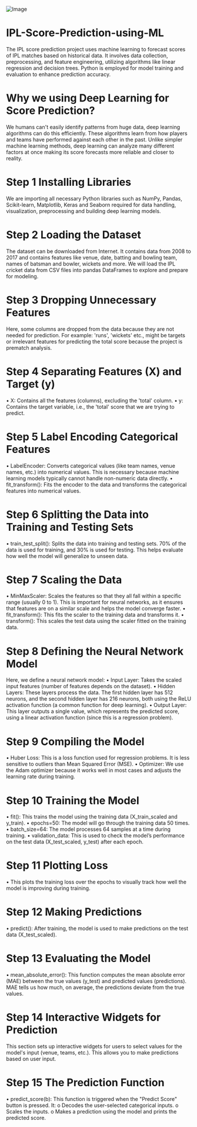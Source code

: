 ![Image](https://github.com/user-attachments/assets/98d3a91f-24c8-4465-a8fa-0679c22164fb)

# IPL-Score-Prediction-using-ML
The IPL score prediction project uses machine learning to forecast scores of IPL matches based on historical data. It involves data collection, preprocessing, and feature engineering, utilizing algorithms like linear regression and decision trees. Python is employed for model training and evaluation to enhance prediction accuracy.

# Why we using Deep Learning for Score Prediction?
We humans can't easily identify patterns from huge data, deep learning algorithms can do this efficiently. These algorithms learn from how players and teams have performed against each other in the past. Unlike simpler machine learning methods, deep learning can analyze many different factors at once making its score forecasts more reliable and closer to reality.

# Step 1 Installing Libraries
We are importing all necessary Python libraries such as NumPy, Pandas, Scikit-learn, Matplotlib, Keras and Seaborn required for data handling, visualization, preprocessing and building deep learning models.

# Step 2 Loading the Dataset
The dataset can be downloaded from Internet. It contains data from 2008 to 2017 and contains features like venue, date, batting and bowling team, names of batsman and bowler, wickets and more. We will load the IPL cricket data from CSV files into pandas DataFrames to explore and prepare for modeling.

# Step 3 Dropping Unnecessary Features
Here, some columns are dropped from the data because they are not needed for prediction. For example: 'runs', 'wickets' etc., might be targets or irrelevant features for predicting the total score because the project is prematch analysis.

# Step 4 Separating Features (X) and Target (y)
•	X: Contains all the features (columns), excluding the 'total' column.
•	y: Contains the target variable, i.e., the 'total' score that we are trying to predict.

# Step 5 Label Encoding Categorical Features
•	LabelEncoder: Converts categorical values (like team names, venue names, etc.) into numerical values. This is necessary because machine learning models typically cannot handle non-numeric data directly.
•	fit_transform(): Fits the encoder to the data and transforms the categorical features into numerical values.

# Step 6 Splitting the Data into Training and Testing Sets
•	train_test_split(): Splits the data into training and testing sets. 70% of the data is used for training, and 30% is used for testing. This helps evaluate how well the model will generalize to unseen data.

# Step 7 Scaling the Data
•	MinMaxScaler: Scales the features so that they all fall within a specific range (usually 0 to 1). This is important for neural networks, as it ensures that features are on a similar scale and helps the model converge faster.
•	fit_transform(): This fits the scaler to the training data and transforms it.
•	transform(): This scales the test data using the scaler fitted on the training data.

# Step 8 Defining the Neural Network Model
Here, we define a neural network model:
•	Input Layer: Takes the scaled input features (number of features depends on the dataset).
•	Hidden Layers: These layers process the data. The first hidden layer has 512 neurons, and the second hidden layer has 216 neurons, both using the ReLU activation function (a common function for deep learning).
•	Output Layer: This layer outputs a single value, which represents the predicted score, using a linear activation function (since this is a regression problem).

# Step 9 Compiling the Model
•	Huber Loss: This is a loss function used for regression problems. It is less sensitive to outliers than Mean Squared Error (MSE).
•	Optimizer: We use the Adam optimizer because it works well in most cases and adjusts the learning rate during training.

# Step 10 Training the Model
•	fit(): This trains the model using the training data (X_train_scaled and y_train).
•	epochs=50: The model will go through the training data 50 times.
•	batch_size=64: The model processes 64 samples at a time during training.
•	validation_data: This is used to check the model’s performance on the test data (X_test_scaled, y_test) after each epoch.

# Step 11 Plotting Loss
•	This plots the training loss over the epochs to visually track how well the model is improving during training.

# Step 12 Making Predictions
•	predict(): After training, the model is used to make predictions on the test data (X_test_scaled).

# Step 13 Evaluating the Model
•	mean_absolute_error(): This function computes the mean absolute error (MAE) between the true values (y_test) and predicted values (predictions). MAE tells us how much, on average, the predictions deviate from the true values.

# Step 14 Interactive Widgets for Prediction
This section sets up interactive widgets for users to select values for the model's input (venue, teams, etc.). This allows you to make predictions based on user input.

# Step 15 The Prediction Function
•	predict_score(b): This function is triggered when the "Predict Score" button is pressed. It:
o	Decodes the user-selected categorical inputs.
o	Scales the inputs.
o	Makes a prediction using the model and prints the predicted score.
